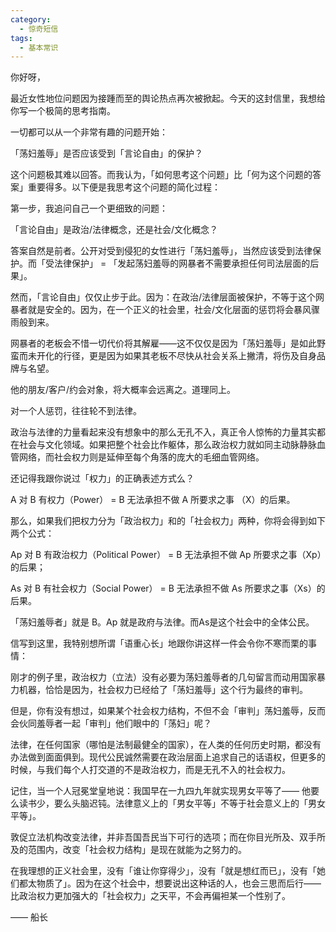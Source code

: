 ```yaml
---
category:
  - 惊奇短信
tags:
  - 基本常识
---
```



你好呀，

最近女性地位问题因为接踵而至的舆论热点再次被掀起。今天的这封信里，我想给你写一个极简的思考指南。

一切都可以从一个非常有趣的问题开始：

「荡妇羞辱」是否应该受到「言论自由」的保护？

这个问题极其难以回答。而我认为，「如何思考这个问题」比「何为这个问题的答案」重要得多。以下便是我思考这个问题的简化过程：

第一步，我追问自己一个更细致的问题：

「言论自由」是政治/法律概念，还是社会/文化概念？

答案自然是前者。公开对受到侵犯的女性进行「荡妇羞辱」，当然应该受到法律保护。而「受法律保护」 = 「发起荡妇羞辱的网暴者不需要承担任何司法层面的后果」。

然而，「言论自由」仅仅止步于此。因为：在政治/法律层面被保护，不等于这个网暴者就是安全的。因为，在一个正义的社会里，社会/文化层面的惩罚将会暴风骤雨般到来。

网暴者的老板会不惜一切代价将其解雇——这不仅仅是因为「荡妇羞辱」是如此野蛮而未开化的行径，更是因为如果其老板不尽快从社会关系上撇清，将伤及自身品牌与名望。

他的朋友/客户/约会对象，将大概率会远离之。道理同上。

对一个人惩罚，往往轮不到法律。

政治与法律的力量看起来没有想象中的那么无孔不入，真正令人惊怖的力量其实都在社会与文化领域。如果把整个社会比作躯体，那么政治权力就如同主动脉静脉血管网络，而社会权力则是延伸至每个角落的庞大的毛细血管网络。

还记得我跟你说过「权力」的正确表述方式么？

A 对 B 有权力（Power） = B 无法承担不做 A 所要求之事 （X）的后果。

那么，如果我们把权力分为「政治权力」和的「社会权力」两种，你将会得到如下两个公式：

Ap 对 B 有政治权力（Political Power） = B 无法承担不做 Ap 所要求之事（Xp）的后果；

As 对 B 有社会权力（Social Power） = B 无法承担不做 As 所要求之事（Xs）的后果。

「荡妇羞辱者」就是 B。Ap 就是政府与法律。而As是这个社会中的全体公民。

信写到这里，我特别想所谓「语重心长」地跟你讲这样一件会令你不寒而栗的事情：

刚才的例子里，政治权力（立法）没有必要为荡妇羞辱者的几句留言而动用国家暴力机器，恰恰是因为，社会权力已经给了「荡妇羞辱」这个行为最终的审判。

但是，你有没有想过，如果某个社会权力结构，不但不会「审判」荡妇羞辱，反而会伙同羞辱者一起「审判」他们眼中的「荡妇」呢？

法律，在任何国家（哪怕是法制最健全的国家），在人类的任何历史时期，都没有办法做到面面俱到。现代公民诚然需要在政治层面上追求自己的话语权，但更多的时候，与我们每个人打交道的不是政治权力，而是无孔不入的社会权力。

记住，当一个人冠冕堂皇地说：我国早在一九四九年就实现男女平等了—— 他要么读书少，要么头脑迟钝。法律意义上的「男女平等」不等于社会意义上的「男女平等」。

敦促立法机构改变法律，并非吾国吾民当下可行的选项；而在你目光所及、双手所及的范围内，改变「社会权力结构」是现在就能为之努力的。

在我理想的正义社会里，没有「谁让你穿得少」，没有「就是想红而已」，没有「她们都太物质了」。因为在这个社会中，想要说出这种话的人，也会三思而后行——比政治权力更加强大的「社会权力」之天平，不会再偏袒某一个性别了。

—— 船长